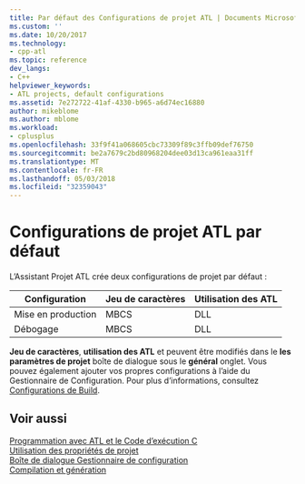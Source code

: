 ```yaml
---
title: Par défaut des Configurations de projet ATL | Documents Microsoft
ms.custom: ''
ms.date: 10/20/2017
ms.technology:
- cpp-atl
ms.topic: reference
dev_langs:
- C++
helpviewer_keywords:
- ATL projects, default configurations
ms.assetid: 7e272722-41af-4330-b965-a6d74ec16880
author: mikeblome
ms.author: mblome
ms.workload:
- cplusplus
ms.openlocfilehash: 33f9f41a068605cbc73309f89c3ffb09def76750
ms.sourcegitcommit: be2a7679c2bd80968204dee03d13ca961eaa31ff
ms.translationtype: MT
ms.contentlocale: fr-FR
ms.lasthandoff: 05/03/2018
ms.locfileid: "32359043"
---
```

# <a name="default-atl-project-configurations"></a>Configurations de projet ATL par défaut
L’Assistant Projet ATL crée deux configurations de projet par défaut :  
  
|Configuration|Jeu de caractères|Utilisation des ATL|  
|-------------------|-------------------|----------------|  
|Mise en production|MBCS|DLL|  
|Débogage|MBCS|DLL|  
  
 **Jeu de caractères**, **utilisation des ATL** et peuvent être modifiés dans le **les paramètres de projet** boîte de dialogue sous le **général** onglet. Vous pouvez également ajouter vos propres configurations à l’aide du Gestionnaire de Configuration. Pour plus d’informations, consultez [Configurations de Build](/visualstudio/ide/understanding-build-configurations).  
  

## <a name="see-also"></a>Voir aussi  
 [Programmation avec ATL et le Code d’exécution C](../../atl/programming-with-atl-and-c-run-time-code.md)   
 [Utilisation des propriétés de projet](../../ide/working-with-project-properties.md)   
 [Boîte de dialogue Gestionnaire de configuration](http://msdn.microsoft.com/en-us/fa182dca-282e-4ae5-bf37-e155344ca18b)   
 [Compilation et génération](/visualstudio/ide/compiling-and-building-in-visual-studio)

